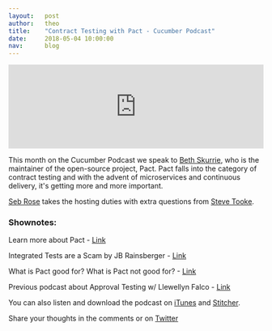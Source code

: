 ```yaml
---
layout:   post
author:   theo
title:    "Contract Testing with Pact - Cucumber Podcast"
date:     2018-05-04 10:00:00
nav:      blog
---
```

<iframe width="100%" height="166" scrolling="no" frameborder="no" allow="autoplay" src="https://w.soundcloud.com/player/?url=https%3A//api.soundcloud.com/tracks/439288236&color=%2300cc11&auto_play=false&hide_related=false&show_comments=true&show_user=true&show_reposts=false&show_teaser=true"></iframe>

This month on the Cucumber Podcast we speak to [Beth Skurrie](https://twitter.com/bethesque), who is the maintainer of the open-source project, Pact. Pact falls into the category of contract testing and with the advent of microservices and continuous delivery, it's getting more and more important.

[Seb Rose](https://twitter.com/sebrose) takes the hosting duties with extra questions from [Steve Tooke](https://twitter.com/tooky).

### Shownotes:

Learn more about Pact - [Link](https://docs.pact.io/)

Integrated Tests are a Scam by JB Rainsberger - [Link](http://blog.thecodewhisperer.com/permalink/integrated-tests-are-a-scam)

What is Pact good for? What is Pact not good for? - [Link](https://docs.pact.io/documentation/what_is_pact_good_for.html)

Previous podcast about Approval Testing w/ Llewellyn Falco - [Link](https://cucumber.io/blog/2017/01/26/approval-testing)

You can also listen and download the podcast on [iTunes](https://itunes.apple.com/gb/podcast/cucumber-podcast-rss/id1078896635) and [Stitcher](http://www.stitcher.com/s?fid=81999&refid=stpr). 

Share your thoughts in the comments or on [Twitter](https://twitter.com/cucumberbdd)
